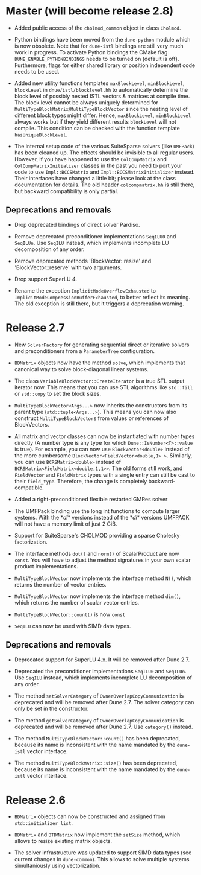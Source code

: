 # Master (will become release 2.8)

- Added public access of the `cholmod_common` object in class `Cholmod`.

- Python bindings have been moved from the `dune-python` module which is now
  obsolete.
  Note that for `dune-istl` bindings are still very much work in progress.
  To activate Python bindings the CMake flag
  `DUNE_ENABLE_PYTHONBINDINGS` needs to be turned on (default is off).
  Furthermore, flags for either shared library or position independent code
  needs to be used.

- Added new utility functions templates `maxBlockLevel`, `minBlockLevel`, `blockLevel` in `dnue/istl/blocklevel.hh` to
  automatically determine the block level of possibly nested ISTL vectors & matrices at compile time.
  The block level cannot be always uniquely determined for `MultiTypeBlockMatrix`/`MultiTypeBlockVector` since the nesting level
  of different block types might differ. Hence, `maxBlockLevel`, `minBlockLevel` always works
  but if they yield different results `blockLevel` will not compile.
  This condition can be checked with the function template `hasUniqueBlockLevel`.

- The internal setup code of the various SuiteSparse solvers (like `UMFPack`)
  has been cleaned up.  The effects should be invisible to all regular users.
  However, if you have happened to use the `ColCompMatrix` and `ColCompMatrixInitializer`
  classes in the past you need to port your code to use `Impl::BCCSMatrix` and
  `Impl::BCCSMatrixInitializer` instead.  Their interfaces have changed a little bit;
  please look at the class documentation for details.  The old header `colcompmatrix.hh`
  is still there, but backward compatibility is only partial.

## Deprecations and removals
- Drop deprecated bindings of direct solver Pardiso.

- Remove deprecated preconditioner implementations `SeqILU0` and `SeqILUn`. Use
  `SeqILU` instead, which implements incomplete LU decomposition of any order.

- Remove deprecated methods 'BlockVector::resize' and 'BlockVector::reserve'
  with two arguments.

- Drop support SuperLU 4.

- Rename the exception `ImplicitModeOverflowExhausted` to `ImplicitModeCompressionBufferExhausted`,
  to better reflect its meaning.  The old exception is still there, but it triggers
  a deprecation warning.

# Release 2.7

- New `SolverFactory` for generating sequential direct or iterative solvers and
  preconditioners from a `ParameterTree` configuration.

- `BDMatrix` objects now have the method `solve`, which implements that
  canonical way to solve block-diagonal linear systems.

- The class `VariableBlockVector::CreateIterator` is a true STL output iterator now.
  This means that you can use STL algorithms like `std::fill` or `std::copy`
  to set the block sizes.

- `MultiTypeBlockVector<Args...>` now inherits the constructors from its
  parent type (`std::tuple<Args...>`). This means you can now also construct
  `MultiTypeBlockVector`s from values or references of BlockVectors.

- All matrix and vector classes can now be instantiated with number types
  directly (A number type is any type for which `Dune::IsNumber<T>::value`
  is true).  For example, you can now use `BlockVector<double>` instead of
  the more cumbersome `BlockVector<FieldVector<double,1> >`.  Similarly, you can use
  `BCRSMatrix<double>` instead of `BCRSMatrix<FieldMatrix<double,1,1>>`.
  The old forms still work, and `FieldVector` and `FieldMatrix` types with
  a single entry can still be cast to their `field_type`.  Therefore, the
  change is completely backward-compatible.

- Added a right-preconditioned flexible restarted GMRes solver

- The UMFPack binding use the long int functions to compute larger systems.
  With the \*_dl_\* versions instead of the \*_di_\* versions UMFPACK will not
  have a memory limit of just 2 GiB.

- Support for SuiteSparse's CHOLMOD providing a sparse Cholesky
  factorization.

- The interface methods `dot()` and `norm()` of ScalarProduct are now `const`. You will
  have to adjust the method signatures in your own scalar product implementations.

- `MultiTypeBlockVector` now implements the interface method `N()`, which
  returns the number of vector entries.

- `MultiTypeBlockVector` now implements the interface method `dim()`, which
  returns the number of scalar vector entries.

- `MultiTypeBlockVector::count()` is now `const`

- `SeqILU` can now be used with SIMD data types.

## Deprecations and removals

- Deprecated support for SuperLU 4.x. It will be removed after Dune 2.7.

- Deprecated the preconditioner implementations `SeqILU0` and `SeqILUn`.
  Use `SeqILU` instead, which implements incomplete LU decomposition
  of any order.

- The method `setSolverCategory` of `OwnerOverlapCopyCommunication` is deprecated and
  will be removed after Dune 2.7. The solver category can only be set in the constructor.

- The method `getSolverCategory` of `OwnerOverlapCopyCommunication` is deprecated and
  will be removed after Dune 2.7. Use `category()` instead.

- The method `MultiTypeBlockVector::count()` has been deprecated, because its name
  is inconsistent with the name mandated by the `dune-istl` vector interface.

- The method `MultiTypeBlockMatrix::size()` has been deprecated, because its name
  is inconsistent with the name mandated by the `dune-istl` vector interface.

# Release 2.6

- `BDMatrix` objects can now be constructed and assigned from `std::initializer_list`.

- `BDMatrix` and `BTDMatrix` now implement the `setSize` method, which allows to
  resize existing matrix objects.

- The solver infrastructure was updated to support SIMD data types (see
  current changes in `dune-common`). This allows to solve multiple systems
  simultaniously using vectorization.
